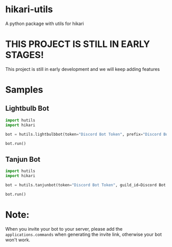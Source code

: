 # hikari-utils
A python package with utils for hikari

# THIS PROJECT IS STILL IN EARLY STAGES!
This project is still in early development and we will keep adding features

# Samples
## Lightbulb Bot
```python
import hutils
import hikari

bot = hutils.lightbulbbot(token="Discord Bot Token", prefix="Discord Bot Prefix", intents=hikari.Intents.ALL, insensitive=True)

bot.run()
```
## Tanjun Bot
```python
import hutils
import hikari

bot = hutils.tanjunbot(token="Discord Bot Token", guild_id=Discord Bot Guild ID, module_path="./modules")

bot.run()
```

# Note:
When you invite your bot to your server, please add the ```applications.commands``` when generating the invite link, otherwise your bot won't work.